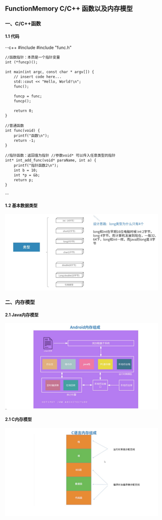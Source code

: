 ## FunctionMemory C/C++ 函数以及内存模型
### 一、C/C++函数
#### 1.1 代码
···c++
	#include <iostream>
	#include "func.h"

	//函数指针：本质是一个指针变量
	int (*funcp)();

	int main(int argc, const char * argv[]) {
	    // insert code here...
	    std::cout << "Hello, World!\n";
	    func();
	    
	    funcp = func;
	    funcp();
	    
	    return 0;
	}

	//普通函数
	int func(void) {
	    printf("函数\n");
	    return -1;
	}

	//指针函数：返回值为指针 //参数void* 可以传入任意类型的指针
	int* int_add_func(void* paraName, int a) {
	    printf("指针函数2\n");
	    int b = 10;
	    int *p = &b;
	    return p;
	}
···
#### 1.2 基本数据类型
![image](https://github.com/tianyalu/FunctionMemory/blob/master/show/cplus_basic_data_type.png)
### 二、内存模型
#### 2.1 Java内存模型
![image](https://github.com/tianyalu/FunctionMemory/blob/master/show/android_memory.png)
#### 2.1 C内存模型
![image](https://github.com/tianyalu/FunctionMemory/blob/master/show/c_memory.png)
